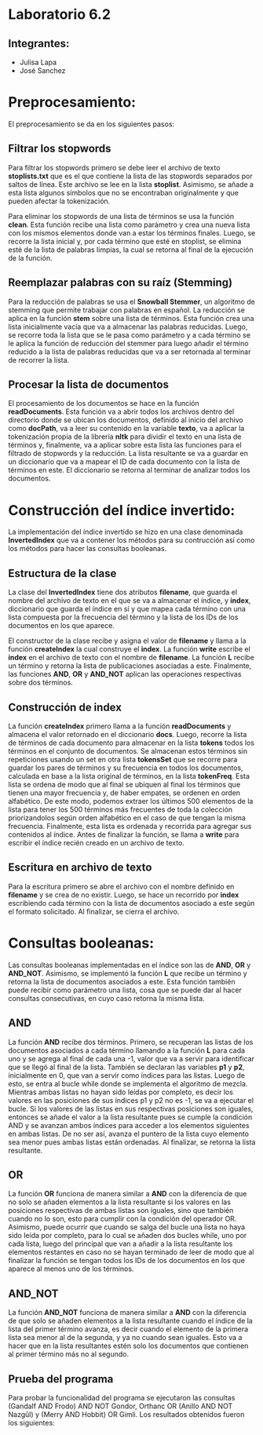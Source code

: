 # Laboratorio 6.2
## Integrantes:
* Julisa Lapa
* José Sanchez

# Preprocesamiento:

El preprocesamiento se da en los siguientes pasos:

## Filtrar los stopwords
Para filtrar los stopwords primero se debe leer el archivo de texto **stoplists.txt** que es el que contiene la lista de las stopwords separados por saltos de línea. Este archivo se lee en la lista **stoplist**. Asimismo, se añade a esta lista algunos símbolos que no se encontraban originalmente y que pueden afectar la tokenización.

Para eliminar los stopwords de una lista de términos se usa la función **clean**. Esta función recibe una lista como parámetro y crea una nueva lista con los mismos elementos donde van a estar los términos finales. Luego, se recorre la lista inicial y, por cada término que esté en stoplist, se elimina esté de la lista de palabras limpias, la cual se retorna al final de la ejecución de la función.

## Reemplazar palabras con su raíz (Stemming)
Para la reducción de palabras se usa el **Snowball Stemmer**, un algoritmo de stemming que permite trabajar con palabras en español. La reducción se aplica en la función **stem** sobre una lista de términos. Esta función crea una lista inicialmente vacía que va a almacenar las palabras reducidas. Luego, se recorre toda la lista que se le pasa como parámetro y a cada término se le aplica la función de reducción del stemmer para luego añadir el término reducido a la lista de palabras reducidas que va a ser retornada al terminar de recorrer la lista.

## Procesar la lista de documentos
El procesamiento de los documentos se hace en la función **readDocuments**. Esta función va a abrir todos los archivos dentro del directorio donde se ubican los documentos, definido al inicio del archivo como **docPath**, va a leer su contenido en la variable **texto**, va a aplicar la tokenización propia de la librería **nltk** para dividir el texto en una lista de términos y, finalmente, va a aplicar sobre esta lista las funciones para el filtrado de stopwords y la reducción. La lista resultante se va a guardar en un diccionario que va a mapear el ID de cada documento con la lista de términos en este. El diccionario se retorna al terminar de analizar todos los documentos.

# Construcción del índice invertido:

La implementación del índice invertido se hizo en una clase denominada **InvertedIndex** que va a contener los métodos para su contrucción así como los métodos para hacer las consultas booleanas.

## Estructura de la clase
La clase del **InvertedIndex** tiene dos atributos **filename**, que guarda el nombre del archivo de texto en el que se va a almacenar el índice, y **index**, diccionario que guarda el índice en sí y que mapea cada término con una lista compuesta por la frecuencia del término y la lista de los IDs de los documentos en los que aparece.

El constructor de la clase recibe y asigna el valor de **filename** y llama a la función **createIndex** la cual construye el **index**. La función **write** escribe el **index** en el archivo de texto con el nombre de **filename**. La función **L** recibe un término y retorna la lista de publicaciones asociadas a este. Finalmente, las funciones **AND**, **OR** y **AND_NOT** aplican las operaciones respectivas sobre dos términos.

## Construcción de index
La función **createIndex** primero llama a la función **readDocuments** y almacena el valor retornado en el diccionario **docs**. Luego, recorre la lista de términos de cada documento para almacenar en la lista **tokens** todos los términos en el conjunto de documentos. Se almacenan estos términos sin repeticiones usando un set en otra lista **tokensSet** que se recorre para guardar los pares de términos y su frecuencia en todos los documentos, calculada en base a la lista original de términos, en la lista **tokenFreq**. Esta lista se ordena de modo que al final se ubiquen al final los términos que tienen una mayor frecuencia y, de haber empates, se ordenen en orden alfabético. De este modo, podemos extraer los últimos 500 elementos de la lista para tener los 500 términos más frecuentes de toda la colección priorizandolos según orden alfabético en el caso de que tengan la misma frecuencia. Finalmente, esta lista es ordenada y recorrida para agregar sus contenidos al índice. Antes de finalizar la función, se llama a **write** para escribir el índice recién creado en un archivo de texto.

## Escritura en archivo de texto
Para la escritura primero se abre el archivo con el nombre definido en **filename** y se crea de no existir. Luego, se hace un recorrido por **index** escribiendo cada término con la lista de documentos asociado a este según el formato solicitado. Al finalizar, se cierra el archivo.

# Consultas booleanas:

Las consultas booleanas implementadas en el índice son las de **AND**, **OR** y **AND_NOT**. Asimismo, se implementó la función **L** que recibe un término y retorna la lista de documentos asociados a este. Esta función también puede recibir como parámetro una lista, cosa que se puede dar al hacer consultas consecutivas, en cuyo caso retorna la misma lista.

## AND
La función **AND** recibe dos términos. Primero, se recuperan las listas de los documentos asociados a cada término llamando a la función **L** para cada uno y se agrega al final de cada una -1, valor que va a servir para identificar que se llegó al final de la lista. También se declaran las variables **p1** y **p2**, inicialmente en 0, que van a servir como índices para las listas. Luego de esto, se entra al bucle while donde se implementa el algoritmo de mezcla. Mientras ambas listas no hayan sido leídas por completo, es decir los valores en las posiciones de sus índices p1 y p2 no es -1, se va a ejecutar el bucle. Si los valores de las listas en sus respectivas posiciones son iguales, entonces se añade el valor a la lista resultante pues se cumple la condición AND y se avanzan ambos índices para acceder a los elementos siguientes en ambas listas. De no ser así, avanza el puntero de la lista cuyo elemento sea menor pues ambas listas están ordenadas. Al finalizar, se retorna la lista resultante. 

## OR
La función **OR** funciona de manera similar a **AND** con la diferencia de que no solo se añaden elementos a la lista resultante si los valores en las posiciones respectivas de ambas listas son iguales, sino que también cuando no lo son, esto para cumplir con la condición del operador OR. Asimismo, puede ocurrir que cuando se salga del bucle una lista no haya sido leída por completo, para lo cual se añaden dos bucles while, uno por cada lista, luego del principal que van a añadir a la lista resultante los elementos restantes en caso no se hayan terminado de leer de modo que al finalizar la función se tengan todos los IDs de los documentos en los que aparece al menos uno de los términos.

## AND_NOT
La función **AND_NOT** funciona de manera similar a **AND** con la diferencia de que solo se añaden elementos a la lista resultante cuando el índice de la lista del primer término avanza, es decir cuando el elemento de la primera lista sea menor al de la segunda, y ya no cuando sean iguales. Esto va a hacer que en la lista resultantes estén solo los documentos que contienen al primer término más no al segundo.

## Prueba del programa
Para probar la funcionalidad del programa se ejecutaron las consultas (Gandalf AND Frodo) AND NOT Gondor, Orthanc OR (Anillo AND NOT Nazgûl) y (Merry AND Hobbit) OR Gimli. Los resultados obtenidos fueron los siguientes:

